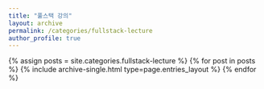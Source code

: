 ```yaml
---
title: "풀스택 강의"
layout: archive
permalink: /categories/fullstack-lecture
author_profile: true
---
```


{% assign posts = site.categories.fullstack-lecture %}
{% for post in posts %} {% include archive-single.html type=page.entries_layout %} {% endfor %}


